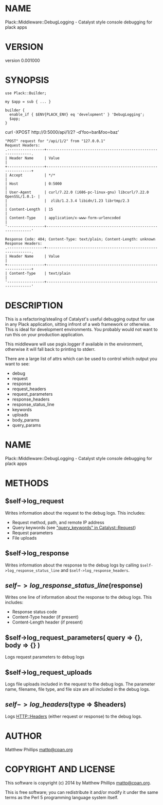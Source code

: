 # NAME

Plack::Middleware::DebugLogging - Catalyst style console debugging for plack apps

# VERSION

version 0.001000

# SYNOPSIS

    use Plack::Builder;

    my $app = sub { ... }

    builder {
      enable_if { $ENV{PLACK_ENV} eq 'development' } 'DebugLogging';
      $app;
    }

curl -XPOST http://0:5000/api/1/2? -d'foo=bar&foo=baz'

    "POST" request for "/api/1/2" from "127.0.0.1"
    Request Headers:
    .-----------------+---------------------------------------------------------------.
    | Header Name     | Value                                                         |
    +-----------------+---------------------------------------------------------------+
    | Accept          | */*                                                           |
    | Host            | 0:5000                                                        |
    | User-Agent      | curl/7.22.0 (i686-pc-linux-gnu) libcurl/7.22.0 OpenSSL/1.0.1- |
    |                 |  zlib/1.2.3.4 libidn/1.23 librtmp/2.3                         |
    | Content-Length  | 15                                                            |
    | Content-Type    | application/x-www-form-urlencoded                             |
    '-----------------+---------------------------------------------------------------'

    Response Code: 404; Content-Type: text/plain; Content-Length: unknown
    Response Headers:
    .-----------------+---------------------------------------------------------------.
    | Header Name     | Value                                                         |
    +-----------------+---------------------------------------------------------------+
    | Content-Type    | text/plain                                                    |
    '-----------------+---------------------------------------------------------------'

# DESCRIPTION

This is a refactoring/stealing of Catalyst's useful debugging output for use in
any Plack application, sitting infront of a web framework or otherwise. This is
ideal for development environments. You probably would not want to run this on
your production application.

This middleware will use psgix.logger if available in the environment,
otherwise it will fall back to printing to stderr.

There are a large list of attrs which can be used to control which
output you want to see:

- debug
- request
- response
- request\_headers
- request\_parameters
- response\_headers
- response\_status\_line
- keywords
- uploads
- body\_params
- query\_params

# NAME

Plack::Middleware::DebugLogging - Catalyst style console debugging for plack apps

# METHODS

## $self->log\_request

Writes information about the request to the debug logs.  This includes:

- Request method, path, and remote IP address
- Query keywords (see ["query_keywords" in Catalyst::Request](https://metacpan.org/pod/Catalyst::Request#query_keywords))
- Request parameters
- File uploads

## $self->log\_response

Writes information about the response to the debug logs by calling
`$self->log_response_status_line` and `$self->log_response_headers`.

## $self->log\_response\_status\_line($response)

Writes one line of information about the response to the debug logs.  This includes:

- Response status code
- Content-Type header (if present)
- Content-Length header (if present)

## $self->log\_request\_parameters( query => {}, body => {} )

Logs request parameters to debug logs

## $self->log\_request\_uploads

Logs file uploads included in the request to the debug logs.
The parameter name, filename, file type, and file size are all included in
the debug logs.

## $self->log\_headers($type => $headers)

Logs [HTTP::Headers](https://metacpan.org/pod/HTTP::Headers) (either request or response) to the debug logs.

# AUTHOR

Matthew Phillips <mattp@cpan.org>

# COPYRIGHT AND LICENSE

This software is copyright (c) 2014 by Matthew Phillips <mattp@cpan.org>.

This is free software; you can redistribute it and/or modify it under
the same terms as the Perl 5 programming language system itself.
